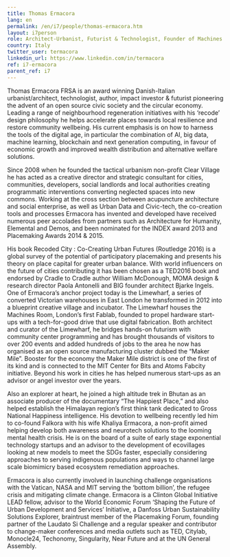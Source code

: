 ```yaml
---
title: Thomas Ermacora
lang: en
permalink: /en/i7/people/thomas-ermacora.htm
layout: i7person
role: Architect-Urbanist, Futurist & Technologist, Founder of Machines Room & Laudato Si Challenge Vatican Accelerator
country: Italy
twitter_user: termacora
linkedin_url: https://www.linkedin.com/in/termacora
ref: i7-ermacora
parent_ref: i7
---
```

Thomas Ermacora FRSA is an award winning Danish-Italian urbanist/architect, technologist, author, impact investor & futurist pioneering the advent of an open source civic society and the circular economy. Leading a range of neighbourhood regeneration initiatives with his ‘recode’ design philosophy he helps accelerate places towards local resilience and restore community wellbeing. His current emphasis is on how to harness the tools of the digital age, in particular the combination of AI, big data, machine learning, blockchain and next generation computing, in favour of economic growth and improved wealth distribution and alternative welfare solutions.

Since 2008 when he founded the tactical urbanism non-profit Clear Village he has acted as a creative director and strategic consultant for cities, communities, developers, social landlords and local authorities creating programmatic interventions converting neglected spaces into new commons. Working at the cross section between acupuncture architecture and social enterprise, as well as Urban Data and Civic-tech, the co-creation tools and processes Ermacora has invented and developed have received numerous peer accolades from partners such as Architecture for Humanity, Elemental and Demos, and been nominated for the INDEX award 2013 and Placemaking Awards 2014 & 2015.

His book Recoded City : Co-Creating Urban Futures (Routledge 2016) is a global survey of the potential of participatory placemaking and presents his theory on place capital for greater urban balance. With world influencers on the future of cities contributing it has been chosen as a TED2016 book and endorsed by Cradle to Cradle author William McDonough, MOMA design & research director Paola Antonelli and BIG founder architect Bjarke Ingels. One of Ermacora’s anchor project today is the Limewharf, a series of converted Victorian warehouses in East London he transformed in 2012 into a blueprint creative village and incubator. The Limewharf houses the Machines Room, London’s first Fablab, founded to propel hardware start-ups with a tech-for-good drive that use digital fabrication. Both architect and curator of the Limewharf, he bridges hands-on futurism with community center programming and has brought thousands of visitors to over 200 events and added hundreds of jobs to the area he now has organised as an open source manufacturing cluster dubbed the “Maker Mile”. Booster for the economy the Maker Mile district is one of the first of its kind and is connected to the MIT Center for Bits and Atoms Fabcity initiative. Beyond his work in cities he has helped numerous start-ups as an advisor or angel investor over the years.

Also an explorer at heart, he joined a high altitude trek in Bhutan as an associate producer of the documentary “The Happiest Place,” and also helped establish the Himalayan region’s first think tank dedicated to Gross National Happiness intelligence. His devotion to wellbeing recently led him to co-found Falkora with his wife Khaliya Ermacora, a non-profit aimed helping develop both awareness and neurotech solutions to the looming mental health crisis. He is on the board of a suite of early stage exponential technology startups and an advisor to the development of ecovillages looking at new models to meet the SDGs faster, especially considering approaches to serving indigenous populations and ways to channel large scale biomimicry based ecosystem remediation approaches.

Ermacora is also currently involved in launching challenge organisations with the Vatican, NASA and MIT serving the ‘bottom billion’, the refugee crisis and mitigating climate change. Ermacora is a Clinton Global Initiative LEAD fellow, advisor to the World Economic Forum ‘Shaping the Future of Urban Development and Services’ Initiative, a Danfoss Urban Sustainability Solutions Explorer, braintrust member of the Placemaking Forum, founding partner of the Laudato Si Challenge and a regular speaker and contributor to change-maker conferences and media outlets such as TED, Citylab, Monocle24, Techonomy, Singularity, Near Future and at the UN General Assembly.
